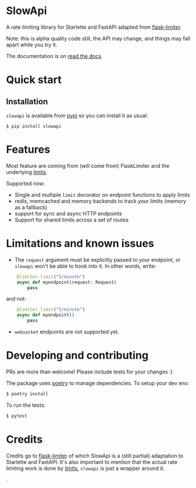 # SlowApi

A rate limiting library for Starlette and FastAPI adapted from [flask-limiter](http://github.com/alisaifee/flask-limiter).

Note: this is alpha quality code still, the API may change, and things may fall apart while you try it.

The documentation is on [read the docs](https://slowapi.readthedocs.io/en/latest/).

# Quick start

## Installation

`slowapi` is available from [pypi](https://pypi.org/project/slowapi/) so you can install it as usual:

```
$ pip install slowapi
```

# Features

Most feature are coming from (will come from) FlaskLimiter and the underlying [limits](https://limits.readthedocs.io/).

Supported now:

- Single and multiple `limit` decorator on endpoint functions to apply limits
- redis, memcached and memory backends to track your limits (memory as a fallback)
- support for sync and async HTTP endpoints
- Support for shared limits across a set of routes


# Limitations and known issues

  * The `request` argument must be explicitly passed to your endpoint, or `slowapi` won't be able to hook into it. In other words, write:

```python
    @limiter.limit("5/minute")
    async def myendpoint(request: Request)
        pass
```

and not:

```python
    @limiter.limit("5/minute")
    async def myendpoint()
        pass
```

  * `websocket` endpoints are not supported yet.

# Developing and contributing

PRs are more than welcome! Please include tests for your changes :)

The package uses [poetry](https://python-poetry.org) to manage dependencies. To setup your dev env:

```bash
$ poetry install
```

To run the tests:
```bash
$ pytest
```

# Credits

Credits go to [flask-limiter](https://github.com/alisaifee/flask-limiter) of which SlowApi is a (still partial) adaptation to Starlette and FastAPI.
It's also important to mention that the actual rate limiting work is done by [limits](https://github.com/alisaifee/limits/), `slowapi` is just a wrapper around it.

.
